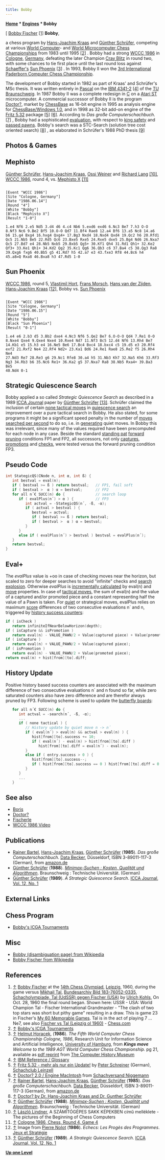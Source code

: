 ```yaml
---
title: Bobby
---
```

**[Home](Home "Home") * [Engines](Engines "Engines") * Bobby**

\[ [Bobby Fischer](https://en.wikipedia.org/wiki/Bobby_Fischer) <a id="cite-note-1" href="#cite-ref-1">[1]</a>
**Bobby**,

a chess program by [Hans-Joachim Kraas](Hans-Joachim_Kraas "Hans-Joachim Kraas") and [Günther Schrüfer](G%C3%BCnther_Schr%C3%BCfer "Günther Schrüfer"), competing at various [World Computer](World_Computer_Chess_Championship "World Computer Chess Championship")- and [World Microcomputer Chess Championships](World_Microcomputer_Chess_Championship "World Microcomputer Chess Championship") from 1983 until 1995 <a id="cite-note-2" href="#cite-ref-2">[2]</a> . Bobby had a strong [WCCC 1986](WCCC_1986 "WCCC 1986") in [Cologne](https://en.wikipedia.org/wiki/Cologne), [Germany](https://en.wikipedia.org/wiki/Germany), defeating the later Champion [Cray Blitz](Cray_Blitz "Cray Blitz") in round two, with some chances to tie first place until the last round loss against [Schaeffer's](Jonathan_Schaeffer "Jonathan Schaeffer") [Sun Phoenix](Phoenix "Phoenix") <a id="cite-note-3" href="#cite-ref-3">[3]</a> . In 1993, Bobby II won the [3rd International Paderborn Computer Chess Championship](IPCCC_1993 "IPCCC 1993").

The development of Bobby started in 1982 as part of Kraas' and Schrüfer's MSc thesis. It was written entirely in [Pascal](Pascal "Pascal") on the [IBM 4341-2](IBM_370 "IBM 370") <a id="cite-note-4" href="#cite-ref-4">[4]</a> of the [TU Braunschweig](https://en.wikipedia.org/wiki/Technical_University_of_Braunschweig). In 1987 Bobby II was a complete redesign in [C](C "C") on a [Atari ST](Atari_ST "Atari ST") microcomputer. A commercial successor of Bobby II is the program [Doctor?](Doctor%3F "Doctor?"), market by [ChessBase](ChessBase "ChessBase") as 16-bit engine in 1995 as analysis engine for [ChessBase/Windows 1.0](</ChessBase_(Database)> "ChessBase (Database)"), and in 1998 as 32-bit add-on engine of the [Fritz 5.32](Fritz "Fritz") package <a id="cite-note-5" href="#cite-ref-5">[5]</a> <a id="cite-note-6" href="#cite-ref-6">[6]</a>. According to *Das große Computerschachbuch*. <a id="cite-note-7" href="#cite-ref-7">[7]</a> , Bobby had a sophisticated [evaluation](Evaluation "Evaluation"), with respect to [king safety](King_Safety "King Safety") and [passed pawns](Passed_Pawn "Passed Pawn"). Bobby's search was a STC-Search (solution tree cost oriented search) <a id="cite-note-8" href="#cite-ref-8">[8]</a> , as elaborated in Schrüfer's 1988 PhD thesis <a id="cite-note-9" href="#cite-ref-9">[9]</a>

## Photos & Games

## Mephisto

[](File:SchrueferKraasWeinerLang1986.JPG)
[Günther Schrüfer](G%C3%BCnther_Schr%C3%BCfer "Günther Schrüfer"), [Hans-Joachim Kraas](Hans-Joachim_Kraas "Hans-Joachim Kraas"), [Ossi Weiner](Ossi_Weiner "Ossi Weiner") and [Richard Lang](Richard_Lang "Richard Lang") <a id="cite-note-10" href="#cite-ref-10">[10]</a>, [WCCC 1986](WCCC_1986 "WCCC 1986"), round 4, vs. [Mephisto X](Mephisto "Mephisto") <a id="cite-note-11" href="#cite-ref-11">[11]</a>

```

[Event "WCCC 1986"]
[Site "Cologne, Germany"]
[Date "1986.06.14"]
[Round "4"]
[White "Bobby"]
[Black "Mephisto X"]
[Result "1-0"]

1.e4 Nf6 2.e5 Nd5 3.d4 d6 4.c4 Nb6 5.exd6 exd6 6.Nc3 Be7 7.h3 O-O 
8.Nf3 Nc6 9.Be2 Bf5 10.O-O Qd7 11.Bf4 Rae8 12.a4 Bf6 13.a5 Nc8 14.a6 
b6 15.g4 Bxg4 16.hxg4 Qxg4+ 17.Bg3 Nxd4 18.Nxd4 Qxd4 19.Qc2 h6 20.Rfd1 
Qc5 21.Nb5 Be5 22.Rd5 Qc6 23.Bxe5 Rxe5 24.Rxe5 dxe5 25.Bg4 Nd6 26.Nxa7 
Qc5 27.Bd7 e4 28.Nb5 Nxb5 29.Bxb5 Qg5+ 30.Kf1 Qh4 31.Rd1 Qh1+ 32.Ke2 
Qf3+ 33.Ke1 Qh1+ 34.Kd2 Qg2 35.Kc1 Qg6 36.Qb3 c6 37.Ba4 c5 38.Qg3 Ra8
39.Qxg6 fxg6 40.Bb5 g5 41.Rd7 h5 42.a7 e3 43.fxe3 Rf8 44.Bc6 h4 
45.a8=Q Rxa8 46.Bxa8 h3 47.Rd5 1-0

```

## Sun Phoenix

[](http://home.scarlet.be/vincentlejeune/jeux-et-strategie-040-1986-08-09-page007.jpg)
[WCCC 1986](WCCC_1986 "WCCC 1986"), round 5, [Vlastimil Hort](https://en.wikipedia.org/wiki/Vlastimil_Hort), [Frans Morsch](Frans_Morsch "Frans Morsch"), [Hans van der Zijden](Hans_van_der_Zijden "Hans van der Zijden"), [Hans-Joachim Kraas](Hans-Joachim_Kraas "Hans-Joachim Kraas") <a id="cite-note-12" href="#cite-ref-12">[12]</a>, Bobby vs. [Sun Phoenix](Phoenix "Phoenix")

```

[Event "WCCC 1986"]
[Site "Cologne, Germany"]
[Date "1986.06.15"]
[Round "5"]
[White "Bobby"]
[Black "Sun Phoenix"]
[Result "0-1"]

1.e4 e6 2.b3 d5 3.Bb2 dxe4 4.Nc3 Nf6 5.Qe2 Be7 6.O-O-O Qd4 7.Re1 O-O 
8.Nxe4 Qxe4 9.Qxe4 Nxe4 10.Rxe4 Nd7 11.Nf3 Bc5 12.d4 Nf6 13.Rh4 Be7 
14.Kb1 e5 15.h3 e4 16.Ne5 Be6 17.Bc4 Bxc4 18.bxc4 c5 19.d5 e3 20.Rf4 
exf2 21.Rxf2 Ne4 22.Rf4 Nd2+ 23.Ka1 Bd6 24.Re1 Rae8 25.Re2 f5 26.Rh4 Ne4 
27.Nd3 Re7 28.Re3 g6 29.Nc1 Rfe8 30.a4 h5 31.Nb3 Kh7 32.Na5 Kh6 33.Rf3 
Ng3 34.Rb3 b6 35.Nc6 Re1+ 36.Ka2 g5 37.Nxa7 Ra8 38.Nb5 Rxa4+ 39.Ba3 Be5 
40.Nd4 0-1

```

## Strategic Quiescence Search

Bobby applied a so called *Strategic Quiescence Search* as described in a 1989 [ICCA Journal](ICGA_Journal#12_1 "ICGA Journal") paper by [Günther Schrüfer](G%C3%BCnther_Schr%C3%BCfer "Günther Schrüfer") <a id="cite-note-13" href="#cite-ref-13">[13]</a>. Schrüfer claimed the inclusion of certain [none tactical moves](Quiet_Moves "Quiet Moves") in [quiescence search](Quiescence_Search "Quiescence Search") an improvement over a pure tactical search in Bobby. He also stated, for some programs it might be a significant speed penalty in the number of [moves searched per second](Nodes_per_Second "Nodes per Second") to do so, i.e. in [generating](Move_Generation "Move Generation") quiet moves. In Bobby this was irrelevant, since many of the values required have been precomputed for each node in any case. Beside the standard [standing pat](Quiescence_Search#StandPat "Quiescence Search") [forward pruning](Pruning "Pruning") conditions FP1 and FP2, all successors, not only [captures](Captures "Captures"), [promotions](Promotions "Promotions") and [checks](Check "Check"), were tested versus the forward pruning condition FP3.

## Pseudo Code

```C++
int StategicQS(CNode n, int α, int ß) {
   int bestval = eval(n);
   if ( bestval >= ß ) return bestval;   // FP1, fail soft
   if ( bestval >  α ) α = bestval;      // FP2
   for all n´€ SUCC(n) do {              // search loop
      if ( evalPlus(n´) > α ) {          // FP3
         int actval = -StategicQS(n´, -ß, -α);
         if ( actval > bestval ) {
            bestval = actval;
            if ( bestval >= ß ) return bestval;
            if ( bestval >  α ) α = bestval;
         }
      }
      else if ( evalPlus(n´) > bestval ) bestval = evalPlus(n´);
   }
   return bestval;
}

```

## Eval+

The *evalPlus* value is +oo in case of checking moves near the horizon, but scaled to zero for deeper searches to avoid "infinite" checks and [search explosion](Search_Explosion "Search Explosion"). Otherwise *evalPlus* is [incrementally calculated](Incremental_Updates "Incremental Updates") by eval(n) and [move](Moves "Moves") properties. In case of [tactical moves](Tactical_Moves "Tactical Moves"), the sum of eval(n) and the value of a captured and/or promoted piece and a constant representing half the value of a Pawn is taken. For [quiet](Quiet_Moves "Quiet Moves") or strategical moves, evalPlus relies on maximum [score](Score "Score") differences of two consecutive evaluations n´ and n, triggered by [history success counters](History_Heuristic "History Heuristic"):

```C++
if ( isCheck ) 
   return infiniteIfNearBelowHorizon(depth);
if ( isCapture && isPromotion ) 
   return eval(n) - VALUE_PAWN/2 + Value(captured piece) + Value(promoted piece);
if ( isCapture )
   return eval(n) + VALUE_PAWN/2 + Value(captured piece);
if ( isPromotion )
   return eval(n) - VALUE_PAWN/2 + Value(promoted piece);
return eval(n) + hist[from][to].diff;

```

## History Update

Positive history based success counters are associated with the maximum difference of two consecutive evaluations n´ and n found so far, while zero saturated counters also have zero difference and are therefor always pruned by FP3. Following scheme is used to update the [butterfly boards](Butterfly_Boards "Butterfly Boards"):

```C++
   for all n´€ SUCC(n) do {
      int actval = -search(n´, -ß, -α);
      ...
      if ( none tactical ) {
         // History update by quiet move n -> n´
         if ( eval(n´) > eval(n) && actval > eval(n) ) {
            hist[from][to].success += 10;
            if ( eval(n´) - eval(n) > hist[from][to].diff )
               hist[from][to].diff = eval(n´) - eval(n);
         }
         else if ( entry.success > 0 ) {
            hist[from][to].success--;
            if ( hist[from][to].success == 0 ) hist[from][to].diff = 0;
         }
      }
      ...
   }

```

## See also

- [Boris](Boris "Boris")
- [Doctor?](Doctor%3F "Doctor?")
- [Fischerle](Fischerle "Fischerle")
- [WCCC 1986 Video](WCCC_1986#Video "WCCC 1986")

## Publications

- [Rainer Bartel](http://www.rainerbartel.de/), [Hans-Joachim Kraas](Hans-Joachim_Kraas "Hans-Joachim Kraas"), [Günther Schrüfer](G%C3%BCnther_Schr%C3%BCfer "Günther Schrüfer") (**1985**). *Das große Computerschachbuch*. [Data Becker](https://en.wikipedia.org/wiki/Data_Becker), Düsseldorf, ISBN 3-89011-117-3 (German), from [amazon.de](http://www.amazon.de/Das-gro%C3%9Fe-Computerschachbuch-Rainer-Bartel/dp/3890111173)
- [Günther Schrüfer](G%C3%BCnther_Schr%C3%BCfer "Günther Schrüfer") (**1988**). *[Minimax-Suchen : Kosten, Qualität und Algorithmen](http://www.worldcat.org/oclc/246856479&referer=brief_results)*. Braunschweig : Technische Universität. (German)
- [Günther Schrüfer](G%C3%BCnther_Schr%C3%BCfer "Günther Schrüfer") (**1989**). *A Strategic Quiescence Search*. [ICCA Journal, Vol. 12, No. 1](ICGA_Journal#12_1 "ICGA Journal")

## External Links

## Chess Program

- [Bobby's ICGA Tournaments](https://www.game-ai-forum.org/icga-tournaments/program.php?id=200)

## Misc

- [Bobby (disambiguation page) from Wikipedia](https://en.wikipedia.org/wiki/Bobby)
- [Bobby Fischer from Wikipedia](https://en.wikipedia.org/wiki/Bobby_Fischer)

## References

1. <a id="cite-ref-1" href="#cite-note-1">↑</a> [Bobby Fischer](https://en.wikipedia.org/wiki/Bobby_Fischer) at the [14th Chess Olympiad](https://en.wikipedia.org/wiki/14th_Chess_Olympiad), [Leipzig](https://en.wikipedia.org/wiki/Leipzig), 1960, during the game versus [Mikhail Tal](https://en.wikipedia.org/wiki/Mikhail_Tal), [Bundesarchiv Bild 183-76052-0335, Schacholympiade, Tal (UdSSR) gegen Fischer (USA)](<https://commons.wikimedia.org/wiki/File:Bundesarchiv_Bild_183-76052-0335,_Schacholympiade,_Tal_(UdSSR)_gegen_Fischer_(USA).jpg>) by [Ulrich Kohls](https://commons.wikimedia.org/wiki/Category:Photographs_by_Ulrich_Kohls), On Oct. 28, 1960 the final round began. Shown here: USSR - USA: World Champion Tal - Fischer International Grandmaster - "The clash of two top stars was short but pithy game" resulting in a draw. This is game 23 in Fischer's [My 60 Memorable Games](https://en.wikipedia.org/wiki/My_60_Memorable_Games). Tal is in the act of playing 7 ... Ne7, see also [Fischer vs Tal (Leipzig ol 1960)](https://www.chess.com/blog/vector99/fischer-vs-tal-leipzig-ol-1960) - [Chess.com](index.php?title=Chess.com&action=edit&redlink=1 "Chess.com (page does not exist)")
1. <a id="cite-ref-2" href="#cite-note-2">↑</a> [Bobby's ICGA Tournaments](https://www.game-ai-forum.org/icga-tournaments/program.php?id=200)
1. <a id="cite-ref-3" href="#cite-note-3">↑</a> [Helmut Horacek](Helmut_Horacek "Helmut Horacek"), (**1986**). *The Fifth World Computer Chess Championship Cologne, 1986*, Research Unit for Information Science and Artificial Intelligence, [University of Hamburg](University_of_Hamburg "University of Hamburg"), from ***Kings move** Welcome to the 1989 AGT World Computer Chess Championship.* pg 21, available as [pdf reprint](http://archive.computerhistory.org/projects/chess/related_materials/text/3-1%20and%203-2%20and%203-3%20and%204-3.1989_WCCC/1989%20WCCC.062302028.sm.pdf) from [The Computer History Museum](The_Computer_History_Museum "The Computer History Museum")
1. <a id="cite-ref-4" href="#cite-note-4">↑</a> [IBM Reference / Glossary](http://www-03.ibm.com/ibm/history/reference/glossary_4.html)
1. <a id="cite-ref-5" href="#cite-note-5">↑</a> [Fritz 5.32 - mehr als nur ein Update!](http://scleinzell.schachvereine.de/p_spielprogramme/fritz532.shtml) by [Peter Schreiner](Peter_Schreiner "Peter Schreiner") (German), [Schachclub Leinzell](http://scleinzell.schachvereine.de/home/news.shtml)
1. <a id="cite-ref-6" href="#cite-note-6">↑</a> [Doctor? 2.0 / Engine MacIntosh](http://www.schachversand.de/d/detail/software/76.html) from [Schachversand Niggemann](Schachversand_Niggemann "Schachversand Niggemann")
1. <a id="cite-ref-7" href="#cite-note-7">↑</a> [Rainer Bartel](http://www.rainerbartel.de/), [Hans-Joachim Kraas](Hans-Joachim_Kraas "Hans-Joachim Kraas"), [Günther Schrüfer](G%C3%BCnther_Schr%C3%BCfer "Günther Schrüfer") (**1985**). *Das große Computerschachbuch*. [Data Becker](https://en.wikipedia.org/wiki/Data_Becker), Düsseldorf, ISBN 3-89011-117-3 (German), from [amazon.de](http://www.amazon.de/Das-gro%C3%9Fe-Computerschachbuch-Rainer-Bartel/dp/3890111173)
1. <a id="cite-ref-8" href="#cite-note-8">↑</a> [Doctor? by Dr. Hans-Joachim Kraas and Dr. Gunther Schrüfer](http://www.ajedrez-de-estilo.com.ar/int/Products/engines/doctor/index.htm)
1. <a id="cite-ref-9" href="#cite-note-9">↑</a> [Günther Schrüfer](G%C3%BCnther_Schr%C3%BCfer "Günther Schrüfer") (**1988**). *[Minimax-Suchen : Kosten, Qualität und Algorithmen](http://www.worldcat.org/oclc/246856479&referer=brief_results)*. Braunschweig : Technische Universität. (German)
1. <a id="cite-ref-10" href="#cite-note-10">↑</a> [László Lindner](L%C3%A1szl%C3%B3_Lindner "László Lindner"), A SZÁMÍTÓGÉPES SAKK KÉPEKBEN című melléklete - The pictures of the Beginning of Chess Computers
1. <a id="cite-ref-11" href="#cite-note-11">↑</a> [Cologne 1986, Chess, Round 4, Game 4](https://www.game-ai-forum.org/icga-tournaments/round.php?tournament=62&round=4&id=4)
1. <a id="cite-ref-12" href="#cite-note-12">↑</a> Image from [Pierre Nolot](Pierre_Nolot "Pierre Nolot") (**1986**). *Echecs: Les Progès des Programmes*. [Jeux et Stratégie](http://fr.wikipedia.org/wiki/Jeux_et_Strat%C3%A9gie)
1. <a id="cite-ref-13" href="#cite-note-13">↑</a> [Günther Schrüfer](G%C3%BCnther_Schr%C3%BCfer "Günther Schrüfer") (**1989**). *A Strategic Quiescence Search*. [ICCA Journal, Vol. 12, No. 1](ICGA_Journal#12_1 "ICGA Journal")

**[Up one Level](Engines "Engines")**


